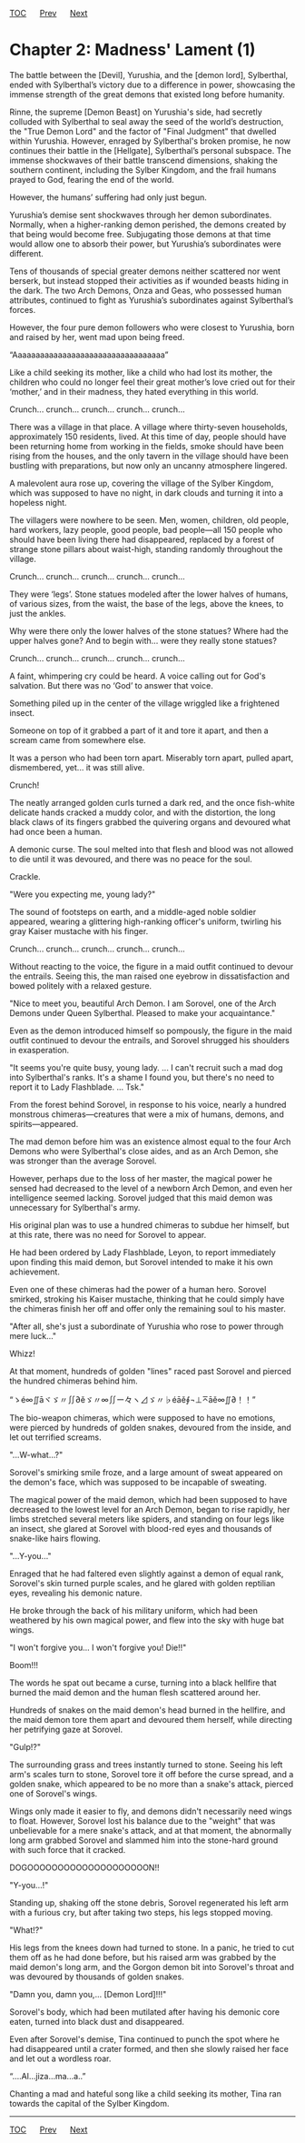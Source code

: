 [TOC](../readme.md)&nbsp;&nbsp;&nbsp;&nbsp;&nbsp;&nbsp;[Prev](Section0001.md)&nbsp;&nbsp;&nbsp;&nbsp;&nbsp;&nbsp;[Next](Section0003.md)



# Chapter 2: Madness' Lament (1)

The battle between the \[Devil\], Yurushia, and the \[demon lord\],
Sylberthal, ended with Sylberthal’s victory due to a difference in
power, showcasing the immense strength of the great demons that existed
long before humanity.

Rinne, the supreme \[Demon Beast\] on Yurushia's side, had secretly
colluded with Sylberthal to seal away the seed of the world’s
destruction, the "True Demon Lord" and the factor of "Final Judgment"
that dwelled within Yurushia. However, enraged by Sylberthal's broken
promise, he now continues their battle in the \[Hellgate\], Sylberthal’s
personal subspace. The immense shockwaves of their battle transcend
dimensions, shaking the southern continent, including the Sylber
Kingdom, and the frail humans prayed to God, fearing the end of the
world.

However, the humans’ suffering had only just begun.

Yurushia’s demise sent shockwaves through her demon subordinates.
Normally, when a higher-ranking demon perished, the demons created by
that being would become free. Subjugating those demons at that time
would allow one to absorb their power, but Yurushia’s subordinates were
different.

Tens of thousands of special greater demons neither scattered nor went
berserk, but instead stopped their activities as if wounded beasts
hiding in the dark. The two Arch Demons, Onza and Geas, who possessed
human attributes, continued to fight as Yurushia’s subordinates against
Sylberthal’s forces.

However, the four pure demon followers who were closest to Yurushia,
born and raised by her, went mad upon being freed.

“Aaaaaaaaaaaaaaaaaaaaaaaaaaaaaaaaaa”

Like a child seeking its mother, like a child who had lost its mother,
the children who could no longer feel their great mother’s love cried
out for their ‘mother,’ and in their madness, they hated everything in
this world.

Crunch... crunch... crunch... crunch... crunch...

There was a village in that place. A village where thirty-seven
households, approximately 150 residents, lived. At this time of day,
people should have been returning home from working in the fields, smoke
should have been rising from the houses, and the only tavern in the
village should have been bustling with preparations, but now only an
uncanny atmosphere lingered.

A malevolent aura rose up, covering the village of the Sylber Kingdom,
which was supposed to have no night, in dark clouds and turning it into
a hopeless night.

The villagers were nowhere to be seen. Men, women, children, old people,
hard workers, lazy people, good people, bad people—all 150 people who
should have been living there had disappeared, replaced by a forest of
strange stone pillars about waist-high, standing randomly throughout the
village.

Crunch... crunch... crunch... crunch... crunch...

They were ‘legs’. Stone statues modeled after the lower halves of
humans, of various sizes, from the waist, the base of the legs, above
the knees, to just the ankles.

Why were there only the lower halves of the stone statues? Where had the
upper halves gone? And to begin with... were they really stone statues?

Crunch... crunch... crunch... crunch... crunch...

A faint, whimpering cry could be heard. A voice calling out for God's
salvation. But there was no ‘God’ to answer that voice.

Something piled up in the center of the village wriggled like a
frightened insect.

Someone on top of it grabbed a part of it and tore it apart, and then a
scream came from somewhere else.

It was a person who had been torn apart. Miserably torn apart, pulled
apart, dismembered, yet... it was still alive.

Crunch!

The neatly arranged golden curls turned a dark red, and the once
fish-white delicate hands cracked a muddy color, and with the
distortion, the long black claws of its fingers grabbed the quivering
organs and devoured what had once been a human.

A demonic curse. The soul melted into that flesh and blood was not
allowed to die until it was devoured, and there was no peace for the
soul.

Crackle.

"Were you expecting me, young lady?"

The sound of footsteps on earth, and a middle-aged noble soldier
appeared, wearing a glittering high-ranking officer's uniform, twirling
his gray Kaiser mustache with his finger.

Crunch... crunch... crunch... crunch... crunch...

Without reacting to the voice, the figure in a maid outfit continued to
devour the entrails. Seeing this, the man raised one eyebrow in
dissatisfaction and bowed politely with a relaxed gesture.

"Nice to meet you, beautiful Arch Demon. I am Sorovel, one of the Arch
Demons under Queen Sylberthal. Pleased to make your acquaintance."

Even as the demon introduced himself so pompously, the figure in the
maid outfit continued to devour the entrails, and Sorovel shrugged his
shoulders in exasperation.

"It seems you're quite busy, young lady. ... I can't recruit such a mad
dog into Sylberthal's ranks. It's a shame I found you, but there's no
need to report it to Lady Flashblade. ... Tsk."

From the forest behind Sorovel, in response to his voice, nearly a
hundred monstrous chimeras—creatures that were a mix of humans, demons,
and spirits—appeared.

The mad demon before him was an existence almost equal to the four Arch
Demons who were Sylberthal's close aides, and as an Arch Demon, she was
stronger than the average Sorovel.

However, perhaps due to the loss of her master, the magical power he
sensed had decreased to the level of a newborn Arch Demon, and even her
intelligence seemed lacking. Sorovel judged that this maid demon was
unnecessary for Sylberthal's army.

His original plan was to use a hundred chimeras to subdue her himself,
but at this rate, there was no need for Sorovel to appear.

He had been ordered by Lady Flashblade, Leyon, to report immediately
upon finding this maid demon, but Sorovel intended to make it his own
achievement.

Even one of these chimeras had the power of a human hero. Sorovel
smirked, stroking his Kaiser mustache, thinking that he could simply
have the chimeras finish her off and offer only the remaining soul to
his master.

"After all, she's just a subordinate of Yurushia who rose to power
through mere luck..."

Whizz!

At that moment, hundreds of golden "lines" raced past Sorovel and
pierced the hundred chimeras behind him.

“ゝé∞∬āヾゞ〃∬∂ěゞ〃∞∬ー々ヽ⊿ゞ〃♭éāě∮¬⊥⌅āě∞∬∂！！”

The bio-weapon chimeras, which were supposed to have no emotions, were
pierced by hundreds of golden snakes, devoured from the inside, and let
out terrified screams.

"...W-what...?"

Sorovel's smirking smile froze, and a large amount of sweat appeared on
the demon's face, which was supposed to be incapable of sweating.

The magical power of the maid demon, which had been supposed to have
decreased to the lowest level for an Arch Demon, began to rise rapidly,
her limbs stretched several meters like spiders, and standing on four
legs like an insect, she glared at Sorovel with blood-red eyes and
thousands of snake-like hairs flowing.

"...Y-you..."

Enraged that he had faltered even slightly against a demon of equal
rank, Sorovel's skin turned purple scales, and he glared with golden
reptilian eyes, revealing his demonic nature.

He broke through the back of his military uniform, which had been
weathered by his own magical power, and flew into the sky with huge bat
wings.

"I won't forgive you... I won't forgive you! Die!!"

Boom!!!

The words he spat out became a curse, turning into a black hellfire that
burned the maid demon and the human flesh scattered around her.

Hundreds of snakes on the maid demon's head burned in the hellfire, and
the maid demon tore them apart and devoured them herself, while
directing her petrifying gaze at Sorovel.

"Gulp!?"

The surrounding grass and trees instantly turned to stone. Seeing his
left arm's scales turn to stone, Sorovel tore it off before the curse
spread, and a golden snake, which appeared to be no more than a snake's
attack, pierced one of Sorovel's wings.

Wings only made it easier to fly, and demons didn't necessarily need
wings to float. However, Sorovel lost his balance due to the "weight"
that was unbelievable for a mere snake's attack, and at that moment, the
abnormally long arm grabbed Sorovel and slammed him into the stone-hard
ground with such force that it cracked.

DOGOOOOOOOOOOOOOOOOOOOON!!

"Y-you...!"

Standing up, shaking off the stone debris, Sorovel regenerated his left
arm with a furious cry, but after taking two steps, his legs stopped
moving.

"What!?"

His legs from the knees down had turned to stone. In a panic, he tried
to cut them off as he had done before, but his raised arm was grabbed by
the maid demon's long arm, and the Gorgon demon bit into Sorovel's
throat and was devoured by thousands of golden snakes.

"Damn you, damn you,... \[Demon Lord\]!!!"

Sorovel's body, which had been mutilated after having his demonic core
eaten, turned into black dust and disappeared.

Even after Sorovel's demise, Tina continued to punch the spot where he
had disappeared until a crater formed, and then she slowly raised her
face and let out a wordless roar.

“....Al...jiza...ma...a..”

Chanting a mad and hateful song like a child seeking its mother, Tina
ran towards the capital of the Sylber Kingdom.


---
[TOC](../readme.md)&nbsp;&nbsp;&nbsp;&nbsp;&nbsp;&nbsp;[Prev](Section0001.md)&nbsp;&nbsp;&nbsp;&nbsp;&nbsp;&nbsp;[Next](Section0003.md)

